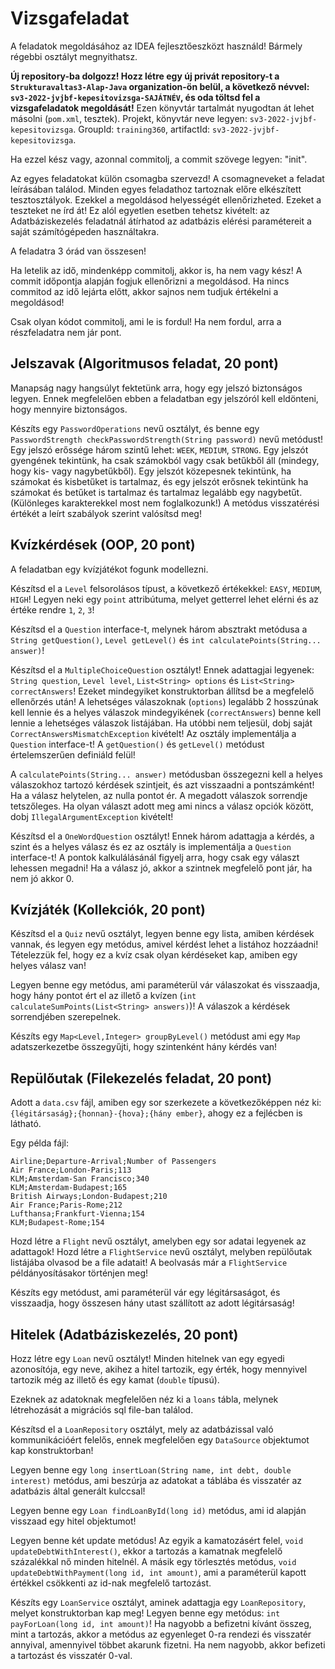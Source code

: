 # Vizsgafeladat

A feladatok megoldásához az IDEA fejlesztőeszközt használd! Bármely régebbi osztályt megnyithatsz.

**Új repository-ba dolgozz! Hozz létre egy új privát repository-t a `Strukturavaltas3-Alap-Java` organization-ön belül, 
a következő névvel: `sv3-2022-jvjbf-kepesitovizsga-SAJÁTNÉV`, és oda töltsd fel a vizsgafeladatok megoldását!**
Ezen könyvtár tartalmát nyugodtan át lehet másolni (`pom.xml`, tesztek). Projekt, könyvtár 
neve legyen: `sv3-2022-jvjbf-kepesitovizsga`. GroupId: `training360`, artifactId: `sv3-2022-jvjbf-kepesitovizsga`.

Ha ezzel kész vagy, azonnal commitolj, a commit szövege legyen: "init".

Az egyes feladatokat külön csomagba szervezd! A csomagneveket a feladat leírásában találod. Minden egyes
feladathoz tartoznak előre elkészített tesztosztályok. Ezekkel a megoldásod helyességét ellenőrizheted.
Ezeket a teszteket ne írd át! Ez alól egyetlen esetben tehetsz kivételt: az Adatbáziskezelés feladatnál 
átírhatod az adatbázis elérési paramétereit a saját számítógépeden használtakra.

A feladatra 3 órád van összesen!

Ha letelik az idő, mindenképp commitolj, akkor is, ha nem vagy kész! A commit időpontja alapján fogjuk
ellenőrizni a megoldásod. Ha nincs commitod az idő lejárta előtt, akkor sajnos nem tudjuk értékelni a megoldásod!

Csak olyan kódot commitolj, ami le is fordul! Ha nem fordul, arra a részfeladatra nem jár pont.

## Jelszavak (Algoritmusos feladat, 20 pont)

Manapság nagy hangsúlyt fektetünk arra, hogy egy jelszó biztonságos legyen. Ennek megfelelően ebben a feladatban egy
jelszóról kell eldönteni, hogy mennyire biztonságos.

Készíts egy `PasswordOperations` nevű osztályt, és benne egy `PasswordStrength checkPasswordStrength(String password)` nevű
metódust!
Egy jelszó erőssége három szintű lehet: `WEEK`, `MEDIUM`, `STRONG`. Egy jelszót gyengének tekintünk, ha csak számokból
vagy csak betűkből áll (mindegy, hogy kis- vagy nagybetűkből). Egy jelszót közepesnek tekintünk, ha számokat és
kisbetűket is tartalmaz, és egy jelszót erősnek tekintünk ha számokat és betűket is tartalmaz és tartalmaz legalább egy
nagybetűt. (Különleges karakterekkel most nem foglalkozunk!)
A metódus visszatérési értékét a leírt szabályok szerint valósítsd meg!

## Kvízkérdések (OOP, 20 pont)

A feladatban egy kvízjátékot fogunk modellezni.

Készítsd el a `Level` felsorolásos típust, a következő értékekkel: `EASY`, `MEDIUM`, `HIGH`! Legyen neki egy `point`
attribútuma, melyet getterrel lehet elérni és az értéke rendre `1`, `2`, `3`!

Készítsd el a `Question` interface-t, melynek három absztrakt metódusa a `String getQuestion()`, `Level getLevel()`
és `int calculatePoints(String... answer)`!

Készítsd el a `MultipleChoiceQuestion` osztályt! Ennek adattagjai legyenek: `String question`, `Level level`,
`List<String> options` és `List<String> correctAnswers`! Ezeket mindegyiket konstruktorban állítsd be a megfelelő
ellenőrzés után! A lehetséges válaszoknak (`options`) legalább 2 hosszúnak kell lennie és a helyes válaszok
mindegyikének (`correctAnswers`) benne kell lennie a lehetséges válaszok listájában. Ha utóbbi nem teljesül, dobj
saját `CorrectAnswersMismatchException` kivételt!
Az osztály implementálja a `Question` interface-t! A `getQuestion()` és `getLevel()` metódust értelemszerűen definiáld
felül!

A `calculatePoints(String... answer)` metódusban összegezni kell a helyes válaszokhoz tartozó kérdések szintjeit, és azt
visszaadni a pontszámként! Ha a válasz helytelen, az nulla pontot ér. A megadott válaszok sorrendje tetszőleges. Ha
olyan választ adott meg ami nincs a válasz opciók között, dobj `IllegalArgumentException` kivételt!

Készítsd el a `OneWordQuestion` osztályt! Ennek három adattagja a kérdés, a szint és a helyes válasz és ez az osztály is
implementálja a `Question` interface-t! A pontok kalkulálásánál figyelj arra, hogy csak egy választ lehessen megadni!
Ha a válasz jó, akkor a szintnek megfelelő pont jár, ha nem jó akkor 0.

## Kvízjáték (Kollekciók, 20 pont)

Készítsd el a `Quiz` nevű osztályt, legyen benne egy lista, amiben kérdések vannak, és legyen egy metódus, amivel
kérdést lehet a listához hozzáadni! Tételezzük fel, hogy ez a kvíz csak olyan kérdéseket kap, amiben egy helyes válasz
van!

Legyen benne egy metódus, ami paraméterül vár válaszokat és visszaadja, hogy hány pontot ért el az illető a
kvízen (`int calculateSumPoints(List<String> answers)`)! A válaszok a kérdések sorrendjében szerepelnek.

Készíts egy `Map<Level,Integer> groupByLevel()` metódust ami egy `Map` adatszerkezetbe összegyűjti, hogy szintenként
hány kérdés van!

## Repülőutak (Filekezelés feladat, 20 pont)

Adott a `data.csv` fájl, amiben egy sor szerkezete a következőképpen néz
ki: `{légitársaság};{honnan}-{hova};{hány ember}`, ahogy ez a fejlécben is látható.

Egy példa fájl:

```
Airline;Departure-Arrival;Number of Passengers
Air France;London-Paris;113
KLM;Amsterdam-San Francisco;340
KLM;Amsterdam-Budapest;165
British Airways;London-Budapest;210
Air France;Paris-Rome;212
Lufthansa;Frankfurt-Vienna;154
KLM;Budapest-Rome;154
```

Hozd létre a `Flight` nevű osztályt, amelyben egy sor adatai legyenek az adattagok! Hozd létre a `FlightService` nevű
osztályt, melyben repülőutak listájába olvasod be a file adatait! A beolvasás már a `FlightService` példányosításakor
történjen meg!

Készíts egy metódust, ami paraméterül vár egy légitársaságot, és visszaadja, hogy összesen hány utast szállított az
adott légitársaság!

## Hitelek (Adatbáziskezelés, 20 pont)

Hozz létre egy `Loan` nevű osztályt! Minden hitelnek van egy egyedi azonosítója, egy neve, akihez a hitel tartozik, egy
érték, hogy mennyivel tartozik még az illető és egy kamat (`double` típusú).

Ezeknek az adatoknak megfelelően néz ki a `loans` tábla, melynek létrehozását a migrációs sql file-ban találod.

Készítsd el a `LoanRepository` osztályt, mely az adatbázissal való kommunikációért felelős, ennek megfelelően
egy `DataSource` objektumot kap konstruktorban!

Legyen benne egy `long insertLoan(String name, int debt, double interest)` metódus, ami beszúrja az adatokat a táblába
és visszatér az adatbázis által generált kulccsal!

Legyen benne egy `Loan findLoanById(long id)` metódus, ami id alapján visszaad egy hitel objektumot!

Legyen benne két update metódus! Az egyik a kamatozásért felel, `void updateDebtWithInterest()`, ekkor a tartozás a
kamatnak megfelelő százalékkal nő minden hitelnél. A másik egy törlesztés
metódus, `void updateDebtWithPayment(long id, int amount)`, ami a paraméterül kapott értékkel csökkenti az id-nak
megfelelő tartozást.

Készíts egy `LoanService` osztályt, aminek adattagja egy `LoanRepository`, melyet konstruktorban kap meg! Legyen benne
egy metódus: `int payForLoan(long id, int amount)`!
Ha nagyobb a befizetni kívánt összeg, mint a tartozás, akkor a metódus az egyenleget 0-ra rendezi és visszatér annyival,
amennyivel többet akarunk fizetni. Ha nem nagyobb, akkor befizeti a tartozást és visszatér 0-val. 
